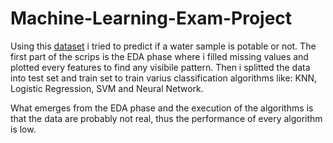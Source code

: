 # Machine-Learning-Exam-Project

Using this [dataset](https://www.kaggle.com/datasets/adityakadiwal/water-potability) i tried to predict if a water sample is potable or not.
The first part of the scrips is the EDA phase where i filled missing values and plotted every features to find any visibile pattern.
Then i splitted the data into test set and train set to train varius classification algorithms like: KNN, Logistic Regression, SVM and Neural Network.

What emerges from the EDA phase and the execution of the algorithms is that the data are probably not real, thus the performance of every algorithm is low.
